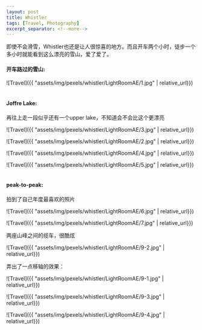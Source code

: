 ```yaml
---
layout: post
title: Whistler
tags: [Travel, Photography]
excerpt_separator: <!--more-->
---
```


即使不会滑雪，Whistler也还是让人很惊喜的地方。而且开车两个小时，徒步一个多小时就能看到这么漂亮的雪山，爱了爱了。<br/>   
<!--more-->
  
#### 开车路过的雪山:  
![Travel]({{ "assets/img/pexels/whistler/LightRoomAE/1.jpg" | relative_url}})
<br/> 
<br/> 

#### Joffre Lake:  
再往上走一段似乎还有一个upper lake，不知道会不会比这个更漂亮

![Travel]({{ "assets/img/pexels/whistler/LightRoomAE/3.jpg" | relative_url}})

![Travel]({{ "assets/img/pexels/whistler/LightRoomAE/2.jpg" | relative_url}})

![Travel]({{ "assets/img/pexels/whistler/LightRoomAE/4.jpg" | relative_url}})

![Travel]({{ "assets/img/pexels/whistler/LightRoomAE/5.jpg" | relative_url}})
<br/> 
<br/> 

#### peak-to-peak:   
拍到了自己年度最喜欢的照片    

![Travel]({{ "assets/img/pexels/whistler/LightRoomAE/6.jpg" | relative_url}})

![Travel]({{ "assets/img/pexels/whistler/LightRoomAE/7.jpg" | relative_url}})

两座山峰之间的缆车，很酷炫

![Travel]({{ "assets/img/pexels/whistler/LightRoomAE/9-2.jpg" | relative_url}})

弄出了一点移轴的效果：

![Travel]({{ "assets/img/pexels/whistler/LightRoomAE/9-1.jpg" | relative_url}})

![Travel]({{ "assets/img/pexels/whistler/LightRoomAE/9-3.jpg" | relative_url}})

![Travel]({{ "assets/img/pexels/whistler/LightRoomAE/9-4.jpg" | relative_url}})
<br/> 


